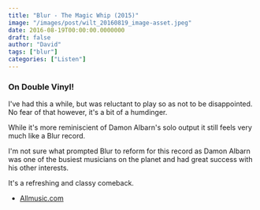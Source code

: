 ```yaml
---
title: "Blur - The Magic Whip (2015)"
image: "/images/post/wilt_20160819_image-asset.jpeg"
date: 2016-08-19T00:00:00.0000000
draft: false
author: "David"
tags: ["blur"]
categories: ["Listen"]
---
```

### On Double Vinyl!

 I've had this a while, but was reluctant to play so as not to be disappointed. No fear of that however, it's a bit of a humdinger.

 While it's more reminiscient of Damon Albarn's solo output it still feels very much like a Blur record. 

 I'm not sure what prompted Blur to reform for this record as Damon Albarn was one of the busiest musicians on the planet and had great success with his other interests. 

 It's a refreshing and classy comeback.

-  [Allmusic.com](http://www.allmusic.com/album/the-magic-whip-mw0002828068)